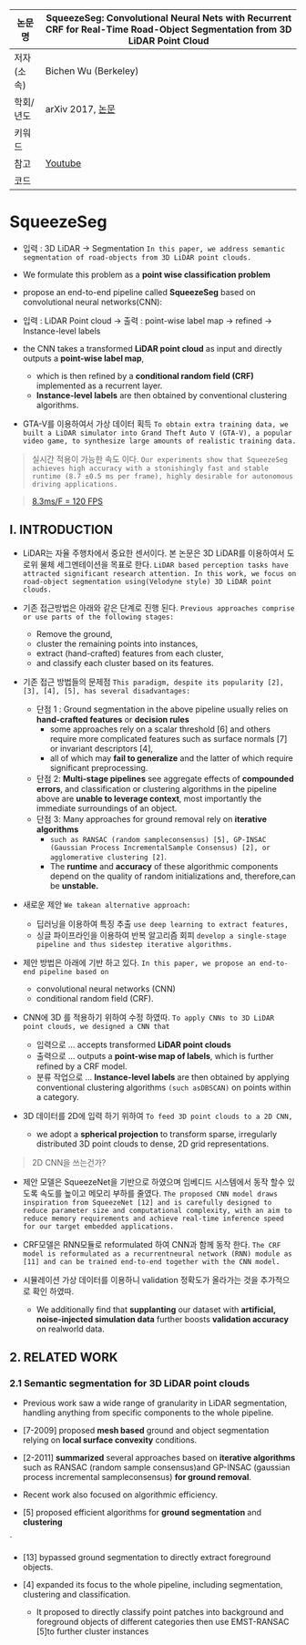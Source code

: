 |논문명|SqueezeSeg: Convolutional Neural Nets with Recurrent CRF for Real-Time Road-Object Segmentation from 3D LiDAR Point Cloud|
|-|-|
|저자(소속)|Bichen Wu (Berkeley)|
|학회/년도| arXiv 2017, [논문](https://arxiv.org/abs/1710.07368v1)|
|키워드| |
|참고|[Youtube](https://www.youtube.com/watch?v=Xyn5Zd3lm6s)|
|코드||


# SqueezeSeg

- 입력 : 3D LiDAR -> Segmentation `In this paper, we address semantic segmentation of road-objects from 3D LiDAR point clouds. `

- We formulate this problem as a **point wise classification problem**

- propose an end-to-end pipeline called **SqueezeSeg** based on convolutional neural networks(CNN): 

- 입력 : LiDAR Point cloud -> 출력 : point-wise label map -> refined -> Instance-level labels
-  the CNN takes a transformed **LiDAR point cloud** as input and directly outputs a **point-wise label map**,
	-  which is then refined by a **conditional random field (CRF)** implemented as a recurrent layer. 
	- **Instance-level labels** are then obtained by conventional clustering algorithms. 

- GTA-V를 이용하여서 가상 데이터 획득 `To obtain extra training data, we built a LiDAR simulator into Grand Theft Auto V (GTA-V), a popular video game, to synthesize large amounts of realistic training data. `

> 실시간 적용이 가능한 속도 이다. `Our experiments show that SqueezeSeg achieves high accuracy with a stonishingly fast and stable runtime (8.7 ±0.5 ms per frame), highly desirable for autonomous driving applications. `

> [8.3ms/F = 120 FPS](https://steamcommunity.com/app/346110/discussions/0/530646715638737020/)

## I. INTRODUCTION

- LiDAR는 자율 주행차에서 중요한 센서이다. 본 논문은 3D LiDAR를 이용하여서 도로위 물체 세그멘테이션을 목표로 한다. `LiDAR based perception tasks have attracted significant research attention. In this work, we focus on road-object segmentation using(Velodyne style) 3D LiDAR point clouds. `

- 기존 접근방법은 아래와 같은 단계로 진행 된다. `Previous approaches comprise or use parts of the following stages: `
	- Remove the ground, 
	- cluster the remaining points into instances, 
	- extract (hand-crafted) features from each cluster, 
	- and classify each cluster based on its features.

- 기존 접근 방법들의 문제점 `This paradigm, despite its popularity [2], [3], [4], [5], has several disadvantages: `
	- 단점 1 : Ground segmentation in the above pipeline usually relies on **hand-crafted features** or **decision rules** 
		- some approaches rely on a scalar threshold [6] and others require more complicated features such as surface normals [7] or invariant descriptors [4], 
		- all of which may **fail to generalize** and the latter of which require significant preprocessing. 
	- 단점 2: **Multi-stage pipelines** see aggregate effects of **compounded errors**, and classification or clustering algorithms in the pipeline above are **unable to leverage context**, most importantly the immediate surroundings of an object. 
	- 단점 3: Many approaches for ground removal rely on **iterative algorithms** 
		- `such as RANSAC (random sampleconsensus) [5], GP-INSAC (Gaussian Process IncrementalSample Consensus) [2], or agglomerative clustering [2]`. 
		- The **runtime** and **accuracy** of these algorithmic components depend on the quality of random initializations and, therefore,can be **unstable.** 

- 새로운 제안 `We takean alternative approach: `
	- 딥러닝을 이용하여 특징 추출 `use deep learning to extract features,`
	- 싱글 파이프라인을 이용하여 반복 알고리즘 회피 `develop a single-stage pipeline and thus sidestep iterative algorithms.`

- 제안 방법은 아래에 기반 하고 있다. `In this paper, we propose an end-to-end pipeline based on `
	- convolutional neural networks (CNN) 
	- conditional random field (CRF). 

- CNN에 3D 를 적용하기 위하여 수정 하였따. `To apply CNNs to 3D LiDAR point clouds, we designed a CNN that `
	- 입력으로 ... accepts transformed **LiDAR point clouds** 
	- 출력으로 ... outputs a **point-wise map of labels**, which is further refined by a CRF model. 
	- 분류 작업으로 ... **Instance-level labels** are then obtained by applying conventional clustering algorithms `(such asDBSCAN)` on points within a category. 

- 3D 데이터를 2D에 입력 하기 위하여 `To feed 3D point clouds to a 2D CNN, `
	- we adopt a **spherical projection** to transform sparse, irregularly distributed 3D point clouds to dense, 2D grid representations. 

> 2D CNN을 쓰는건가? 

- 제안 모델은 SqueezeNet을 기반으로 하였으며 임베디드 시스템에서 동작 할수 있도록 속도를 높이고 메모리 부하를 줄였다. `The proposed CNN model draws inspiration from SqueezeNet [12] and is carefully designed to reduce parameter size and computational complexity, with an aim to reduce memory requirements and achieve real-time inference speed for our target embedded applications. `

- CRF모델은 RNN모듈로 reformulated 하여 CNN과 함께 동작 한다. `The CRF model is reformulated as a recurrentneural network (RNN) module as [11] and can be trained end-to-end together with the CNN model. `

- 시뮬레이션 가상  데이터를 이용하니 validation  정확도가 올라가는 것을 추가적으로 확인 하였따. 
	- We additionally find that **supplanting** our dataset with **artificial, noise-injected simulation data** further boosts **validation accuracy** on realworld data.

## 2. RELATED WORK

### 2.1 Semantic segmentation for 3D LiDAR point clouds

- Previous work saw a wide range of granularity in LiDAR segmentation, handling anything from specific components to the whole pipeline. 

- [7-2009] proposed **mesh based** ground and object segmentation relying on **local surface convexity** conditions. 

- [2-2011] **summarized** several approaches based on **iterative algorithms** such as RANSAC (random sample consensus)and GP-INSAC (gaussian process incremental sampleconsensus) **for ground removal**. 

- Recent work also focused on algorithmic efficiency. 

- [5] proposed efficient algorithms for **ground segmentation** and **clustering** 

`


- [13] bypassed ground segmentation to directly extract foreground objects.

- [4] expanded its focus to the whole pipeline, including segmentation, clustering and classification. 
	- It proposed to directly classify point patches into background and foreground objects of different categories then use EMST-RANSAC [5]to further cluster instances
<!--stackedit_data:
eyJoaXN0b3J5IjpbMTUwNTYxODM5NV19
-->